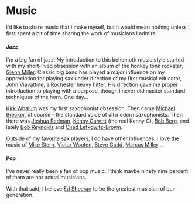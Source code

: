 # Music

I'd like to share music that I make myself, but it would mean nothing unless I first spent a bit of time sharing the work of musicians I admire.

#### Jazz

I'm a big fan of jazz. My introduction to this behemoth music style started with my short-lived obsession with an album of the honkey tonk rockstar, [Glenn Miller](https://en.wikipedia.org/wiki/Glenn_Miller). Classic big band has played a major influence on my appreciation for playing sax under direction of my first musical educator, [John Viavattine](https://en.wikipedia.org/wiki/John_Viavattine), a Rochester heavy hitter. His direction gave me proper introduction to playing with a purpose, though I never did master standard techniques of the horn. One day...

[Kirk Whalum](https://en.wikipedia.org/wiki/Kirk_Whalum) was my first saxophonist obsession. Then came [Michael Brecker](https://en.wikipedia.org/wiki/Michael_Brecker), of course - the standard voice of all modern saxophonists. Then there was [Joshua Redman](https://en.wikipedia.org/wiki/Joshua_Redman), [Kenny Garrett](https://en.wikipedia.org/wiki/Kenny_Garrett) \(the real Kenny G\), [Bob Berg](https://en.wikipedia.org/wiki/Bob_Berg), and lately [Bob Reynolds](https://en.wikipedia.org/wiki/Bob_Reynolds_%28saxophonist%29) and [Chad Lefkowitz-Brown](https://en.wikipedia.org/wiki/Chad_Lefkowitz-Brown).

Outside of my favorite sax players, I do have other influences. I love the music of [Mike Stern](http://www.mikestern.org/), [Victor Wooten](https://www.victorwooten.com/), [Steve Gadd](https://www.drstevegadd.com/), [Marcus Miller](http://www.marcusmiller.com/) ...

#### Pop

I've never really been a fan of pop music. I think maybe ninety nine percent of them are not actual musicians.

With that said, I believe [Ed Sheeran](http://www.edsheeran.com/) to be the greatest musician of our generation.
